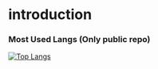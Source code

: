 # introduction

### Most Used Langs (Only public repo)

[![Top Langs](https://github-readme-stats.vercel.app/api/top-langs/?username=qriquri&layout=compact&theme=gruvbox)](https://github.com/anuraghazra/github-readme-stats)
